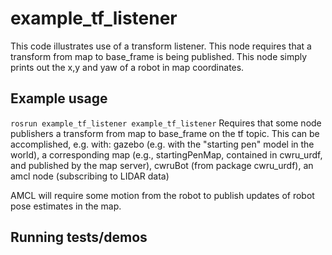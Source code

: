 # example_tf_listener

This code illustrates use of a transform listener.  This node requires that a transform from map to base_frame is being published.
This node simply prints out the x,y and yaw of a robot in map coordinates.

## Example usage
`rosrun example_tf_listener example_tf_listener`
Requires that some node publishers a transform from map to base_frame on the tf topic.
This can be accomplished, e.g. with:
gazebo (e.g. with the "starting pen" model in the world),
a corresponding map (e.g., startingPenMap, contained in cwru_urdf, and published by the map server),
cwruBot (from package cwru_urdf),
an amcl node (subscribing to LIDAR data)

AMCL will require some motion from the robot to publish updates of robot pose estimates in the map.

## Running tests/demos
    